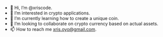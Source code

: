 - 👋 Hi, I’m @xriscode.
- 👀 I’m interested in crypto applications. 
- 🌱 I’m currently learning how to create a unique coin.
- 💞️ I’m looking to collaborate on crypto currency based on actual assets.
- 📫 How to reach me xris.oyo@gmail.com.

<!---
xriscode/xriscode is a ✨ special ✨ repository because its `README.md` (this file) appears on your GitHub profile.
You can click the Preview link to take a look at your changes.
--->
